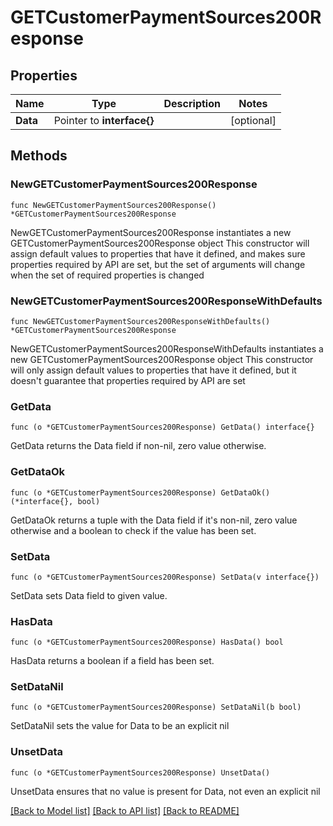 # GETCustomerPaymentSources200Response

## Properties

Name | Type | Description | Notes
------------ | ------------- | ------------- | -------------
**Data** | Pointer to **interface{}** |  | [optional] 

## Methods

### NewGETCustomerPaymentSources200Response

`func NewGETCustomerPaymentSources200Response() *GETCustomerPaymentSources200Response`

NewGETCustomerPaymentSources200Response instantiates a new GETCustomerPaymentSources200Response object
This constructor will assign default values to properties that have it defined,
and makes sure properties required by API are set, but the set of arguments
will change when the set of required properties is changed

### NewGETCustomerPaymentSources200ResponseWithDefaults

`func NewGETCustomerPaymentSources200ResponseWithDefaults() *GETCustomerPaymentSources200Response`

NewGETCustomerPaymentSources200ResponseWithDefaults instantiates a new GETCustomerPaymentSources200Response object
This constructor will only assign default values to properties that have it defined,
but it doesn't guarantee that properties required by API are set

### GetData

`func (o *GETCustomerPaymentSources200Response) GetData() interface{}`

GetData returns the Data field if non-nil, zero value otherwise.

### GetDataOk

`func (o *GETCustomerPaymentSources200Response) GetDataOk() (*interface{}, bool)`

GetDataOk returns a tuple with the Data field if it's non-nil, zero value otherwise
and a boolean to check if the value has been set.

### SetData

`func (o *GETCustomerPaymentSources200Response) SetData(v interface{})`

SetData sets Data field to given value.

### HasData

`func (o *GETCustomerPaymentSources200Response) HasData() bool`

HasData returns a boolean if a field has been set.

### SetDataNil

`func (o *GETCustomerPaymentSources200Response) SetDataNil(b bool)`

 SetDataNil sets the value for Data to be an explicit nil

### UnsetData
`func (o *GETCustomerPaymentSources200Response) UnsetData()`

UnsetData ensures that no value is present for Data, not even an explicit nil

[[Back to Model list]](../README.md#documentation-for-models) [[Back to API list]](../README.md#documentation-for-api-endpoints) [[Back to README]](../README.md)



